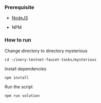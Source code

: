### Prerequisite

- [NodeJS](https://nodejs.org/en/)

- NPM



### How to run

Change directory to directory mysterious

```shell
cd ~/inery-testnet-faucet-tasks/mysterious
```


Install dependencies

```shell
npm install
```



Run the script

```
npm run solution
```
